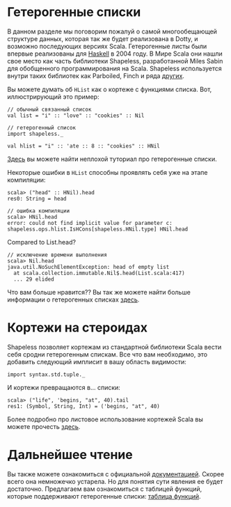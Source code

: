 Гетерогенные списки
===================

В данном разделе мы поговорим пожалуй о самой многообещающей структуре данных,
которая так же будет реализована в Dotty, и возможно последующих версиях
Scala. Гетерогенные листы были впервые реализованы для
[Haskell][hlists-haskell] в 2004 году. В Мире Scala они нашли свое место как
часть библиотеки Shapeless, разработанной Miles Sabin для обобщенного
программирования на Scala. Shapeless используется внутри таких библиотек
как Parboiled, Finch и ряда [других][built-with-shapeless].

Вы можете думать об `HList` как о кортеже с функциями списка. Вот,
иллюстрирующий это пример:

    // обычный связанный список
    val list = "i" :: "love" :: "cookies" :: Nil

    // гетерогенный список
    import shapeless._

    val hlist = "i" :: 'ate :: 8 :: "cookies" :: HNil

[Здесь][hlist-tutorial] вы можете найти неплохой туториал про гетерогенные
списки.

Некоторые ошибки в `HList` способны проявлять себя уже на этапе компиляции:

    scala> ("head" :: HNil).head
    res0: String = head

    // ошибка компиляции
    scala> HNil.head
    error: could not find implicit value for parameter c:
    shapeless.ops.hlist.IsHCons[shapeless.HNil.type] HNil.head

Compared to List.head?

    // исключение времени выполнения
    scala> Nil.head
    java.util.NoSuchElementException: head of empty list
      at scala.collection.immutable.Nil$.head(List.scala:417)
      ... 29 elided

Что вам больше нравится??
Вы так же можете найти больше информации о гетерогенных списках
[здесь][hlist-tutorial-2].


Кортежи на стероидах
====================
Shapeless позволяет кортежам из стандартной библиотеки Scala вести себя
сродни гетерогенным спискам. Все что вам необходимо, это добавить следующий
имплисит в вашу область видимости:

    import syntax.std.tuple._

И кортежи превращаются в... списки:

    scala> ("life", 'begins, "at", 40).tail
    res1: (Symbol, String, Int) = ('begins, "at", 40)

Более подробно про листовое использование кортежей Scala вы можете прочесть
[здесь][tuples-as-hlists].


Дальнейшее чтение
=================
Вы также можете ознакомиться с официальной [документацией][old-doc]. Скорее
всего она немножечко устарела. Но для понятия сути явления ее будет достаточно.
Предлагаем вам ознакомиться с таблицей функций, которые поддерживают
гетерогенные списки: [таблица функций][hlist-fun-table].

[hlists-haskell]: http://hackage.haskell.org/package/HList
[hlist-builders]: http://ivanyu.me/blog/2016/01/11/type-safe-query-builders-in-scala-revisited-shapeless/
[built-with-shapeless]: https://github.com/milessabin/shapeless/wiki/Built-with-shapeless
[hlist-tutorial]: http://enear.github.io/2016/04/05/bits-shapeless-1-hlists/
[hlist-tutorial-2]: http://akmetiuk.com/blog/2016/09/30/dissecting-shapeless-hlists.html
[tuples-as-hlists]: https://github.com/milessabin/shapeless/wiki/Feature-overview:-shapeless-2.0.0#hlist-style-operations-on-standard-scala-tuples
[hlist-fun-table]: https://github.com/milessabin/shapeless/wiki/Feature-overview:-shapeless-2.1.0#operations-on-hlistsrecordscoproductsunionstuplesproducts
[old-doc]: https://github.com/milessabin/shapeless/wiki/Feature-overview:-shapeless-2.0.0#heterogenous-lists

